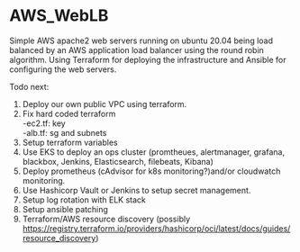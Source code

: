 # AWS_WebLB
Simple AWS apache2 web servers running on ubuntu 20.04 being load balanced by an AWS application load balancer using the round robin algorithm. Using Terraform for deploying the infrastructure and Ansible for configuring the web servers.


Todo next:
1. Deploy our own public VPC using terraform.
2. Fix hard coded terraform<br>
	-ec2.tf: key<br>
	-alb.tf: sg and subnets
3. Setup terraform variables
4. Use EKS to deploy an ops cluster (promtheues, alertmanager, grafana, blackbox, Jenkins, Elasticsearch, filebeats, Kibana)
5. Deploy prometheus (cAdvisor for k8s monitoring?)and/or cloudwatch monitoring.
6. Use Hashicorp Vault or Jenkins to setup secret management.
7. Setup log rotation with ELK stack
8. Setup ansible patching
9. Terraform/AWS resource discovery (possibly https://registry.terraform.io/providers/hashicorp/oci/latest/docs/guides/resource_discovery)
